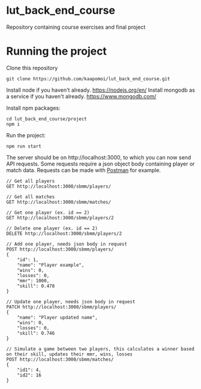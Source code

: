 # lut_back_end_course

Repository containing course exercises and final project

# Running the project

Clone this repository

```
git clone https://github.com/kaapomoi/lut_back_end_course.git
```

Install node if you haven't already. https://nodejs.org/en/
Install mongodb as a service if you haven't already. https://www.mongodb.com/

Install npm packages:

```
cd lut_back_end_course/project
npm i
```

Run the project:

```
npm run start
```

The server should be on http://localhost:3000, to which you can now send API requests. Some requests require a json object body containing player or match data. Requests can be made with [Postman](https://www.postman.com/) for example.

```
// Get all players
GET http://localhost:3000/sbmm/players/

// Get all matches
GET http://localhost:3000/sbmm/matches/

// Get one player (ex. id == 2)
GET http://localhost:3000/sbmm/players/2

// Delete one player (ex. id == 2)
DELETE http://localhost:3000/sbmm/players/2

// Add one player, needs json body in request
POST http://localhost:3000/sbmm/players/
{
    "id": 1,
    "name": "Player example",
    "wins": 0,
    "losses": 0,
    "mmr": 1000,
    "skill": 0.478
}

// Update one player, needs json body in request
PATCH http://localhost:3000/sbmm/players/
{
    "name": "Player updated name",
    "wins": 0,
    "losses": 0,
    "skill": 0.746
}

// Simulate a game between two players, this calculates a winner based on their skill, updates their mmr, wins, losses
POST http://localhost:3000/sbmm/matches/
{
    "id1": 4,
    "id2": 16
}
```
